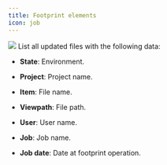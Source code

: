 ```yaml
---
title: Footprint elements
icon: job
---
```


<img src="/static/images/icons/job.png" /> List all updated files with the following data:
        
* **State**: Environment. 
       
* **Project**: Project name.
  
* **Item**: File name.

* **Viewpath**: File path.

* **User**: User name.

* **Job**: Job name.

* **Job date**: Date at footprint operation.

